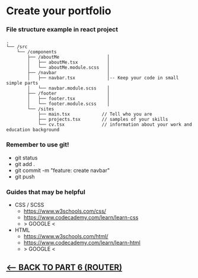 # Create your portfolio


### File structure example in react project
```
.
└── /src
    └── /components
        ├── /aboutMe                  │
        │   ├── aboutMe.tsx           │
        │   └── aboutMe.module.scss   │
        ├── /navbar                   │
        │   ├── navbar.tsx            │-- Keep your code in small simple parts
        │   └── navbar.module.scss    │
        ├── /footer                   │
        │   ├── footer.tsx            │
        │   └── footer.module.scss    │
        └── /sites
            ├── main.tsx            // Tell who you are 
            ├── projects.tsx        // samples of your skills
            └── cv.tsx              // information about your work and education background
```

### Remember to use git!
* git status
* git add .
* git commit -m "feature: create navbar"
* git push

### Guides that may be helpful
* CSS / SCSS
  * https://www.w3schools.com/css/
  * https://www.codecademy.com/learn/learn-css
  * \> GOOGLE <
* HTML
  * https://www.w3schools.com/html/
  * https://www.codecademy.com/learn/learn-html
  * \> GOOGLE <

## [<-- BACK TO PART 6 (ROUTER)](portfolioproject/navbar)
